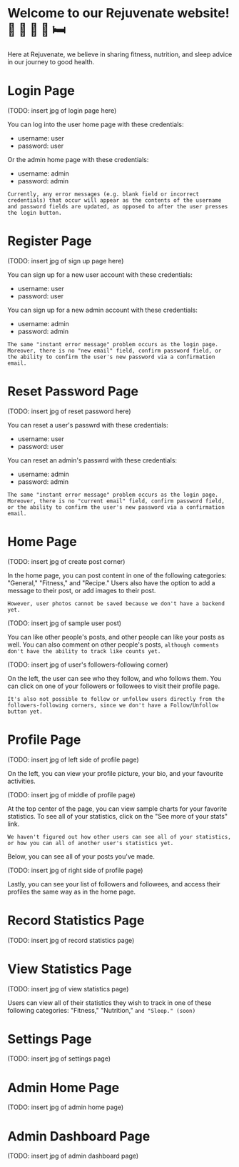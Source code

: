 # Welcome to our Rejuvenate website! 💪 🏃 🥗 🍲 🛏️ 

Here at Rejuvenate, we believe in sharing fitness, nutrition, and sleep advice in our journey to good health.

# Login Page

(TODO: insert jpg of login page here)

You can log into the user home page with these credentials:

- username: user
- password: user

Or the admin home page with these credentials:

- username: admin
- password: admin

```Currently, any error messages (e.g. blank field or incorrect credentials) that occur will appear as the contents of the username and password fields are updated, as opposed to after the user presses the login button.```

# Register Page

(TODO: insert jpg of sign up page here)

You can sign up for a new user account with these credentials:

- username: user
- password: user

You can sign up for a new admin account with these credentials:

- username: admin
- password: admin

```The same "instant error message" problem occurs as the login page.```
```Moreover, there is no "new email" field, confirm password field, or the ability to confirm the user's new password via a confirmation email.```

# Reset Password Page

(TODO: insert jpg of reset password here)

You can reset a user's passwrd with these credentials:

- username: user
- password: user

You can reset an admin's passwrd with these credentials:

- username: admin
- password: admin

```The same "instant error message" problem occurs as the login page.```
```Moreover, there is no "current email" field, confirm password field, or the ability to confirm the user's new password via a confirmation email.```

# Home Page

(TODO: insert jpg of create post corner)

In the home page, you can post content in one of the following categories: "General," "Fitness," and "Recipe."
Users also have the option to add a message to their post, or add images to their post. 

```However, user photos cannot be saved because we don't have a backend yet.```

(TODO: insert jpg of sample user post)

You can like other people's posts, and other people can like your posts as well.
You can also comment on other people's posts, ```although comments don't have the ability to track like counts yet.```

(TODO: insert jpg of user's followers-following corner)

On the left, the user can see who they follow, and who follows them.
You can click on one of your followers or followees to visit their profile page.

```It's also not possible to follow or unfollow users directly from the followers-following corners, since we don't have a Follow/Unfollow button yet.```

# Profile Page

(TODO: insert jpg of left side of profile page)

On the left, you can view your profile picture, your bio, and your favourite activities.

(TODO: insert jpg of middle of profile page)

At the top center of the page, you can view sample charts for your favorite statistics.
To see all of your statistics, click on the "See more of your stats" link.

```We haven't figured out how other users can see all of your statistics, or how you can all of another user's statistics yet.```

Below, you can see all of your posts you've made.

(TODO: insert jpg of right side of profile page)

Lastly, you can see your list of followers and followees, and access their profiles the same way as in the home page.

# Record Statistics Page

(TODO: insert jpg of record statistics page)

# View Statistics Page

(TODO: insert jpg of view statistics page)

Users can view all of their statistics they wish to track in one of these following categories: "Fitness," "Nutrition," ```and "Sleep." (soon)```

# Settings Page

(TODO: insert jpg of settings page)

# Admin Home Page

(TODO: insert jpg of admin home page)

# Admin Dashboard Page

(TODO: insert jpg of admin dashboard page)
